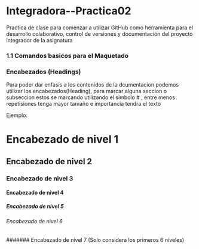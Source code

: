 
# Integradora--Practica02
Practica de clase para comenzar a utilizar GitHub como herramienta para el desarrollo colaborativo, control de versiones  y documentación del proyecto integrador de la asignatura  

### 1.1 Comandos basicos para el Maquetado 

### Encabezados (Headings)
Para poder dar enfasis a los contenidos de la dcumentacion podemos utilizar los encabezados(Heading), para marcar alguna seccion o subseccion estos se marcando utilizando el simbolo # , entre menos repetisiones tenga mayor tamaño e importancia tendra el texto

Ejemplo:
# Encabezado de nivel 1
## Encabezado de nivel 2
### Encabezado de nivel 3
#### Encabezado de nivel 4
##### Encabezado de nivel 5
###### Encabezado de nivel 6
####### Encabezado de nivel 7 (Solo considera los primeros 6 niveles)
